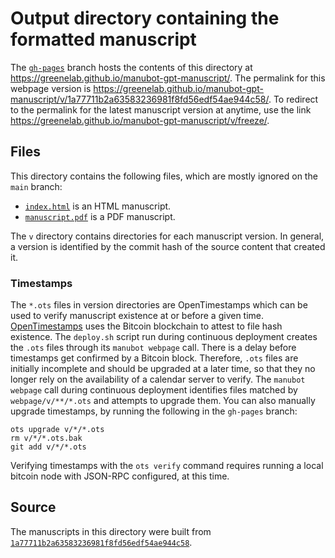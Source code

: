 # Output directory containing the formatted manuscript

The [`gh-pages`](https://github.com/greenelab/manubot-gpt-manuscript/tree/gh-pages) branch hosts the contents of this directory at <https://greenelab.github.io/manubot-gpt-manuscript/>.
The permalink for this webpage version is <https://greenelab.github.io/manubot-gpt-manuscript/v/1a77711b2a63583236981f8fd56edf54ae944c58/>.
To redirect to the permalink for the latest manuscript version at anytime, use the link <https://greenelab.github.io/manubot-gpt-manuscript/v/freeze/>.

## Files

This directory contains the following files, which are mostly ignored on the `main` branch:

+ [`index.html`](index.html) is an HTML manuscript.
+ [`manuscript.pdf`](manuscript.pdf) is a PDF manuscript.

The `v` directory contains directories for each manuscript version.
In general, a version is identified by the commit hash of the source content that created it.

### Timestamps

The `*.ots` files in version directories are OpenTimestamps which can be used to verify manuscript existence at or before a given time.
[OpenTimestamps](https://opentimestamps.org/) uses the Bitcoin blockchain to attest to file hash existence.
The `deploy.sh` script run during continuous deployment creates the `.ots` files through its `manubot webpage` call.
There is a delay before timestamps get confirmed by a Bitcoin block.
Therefore, `.ots` files are initially incomplete and should be upgraded at a later time, so that they no longer rely on the availability of a calendar server to verify.
The `manubot webpage` call during continuous deployment identifies files matched by `webpage/v/**/*.ots` and attempts to upgrade them.
You can also manually upgrade timestamps, by running the following in the `gh-pages` branch:

```shell
ots upgrade v/*/*.ots
rm v/*/*.ots.bak
git add v/*/*.ots
```

Verifying timestamps with the `ots verify` command requires running a local bitcoin node with JSON-RPC configured, at this time.

## Source

The manuscripts in this directory were built from
[`1a77711b2a63583236981f8fd56edf54ae944c58`](https://github.com/greenelab/manubot-gpt-manuscript/commit/1a77711b2a63583236981f8fd56edf54ae944c58).
